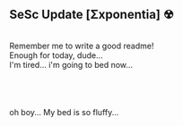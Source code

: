 ## SeSc Update [Σxponentia] ☢
<br />
Remember me to write a good readme!<br />
Enough for today, dude...<br />
I'm tired... i'm going to bed now...<br />
<br />
<br />
<br />
<br />
oh boy... My bed is so fluffy...

